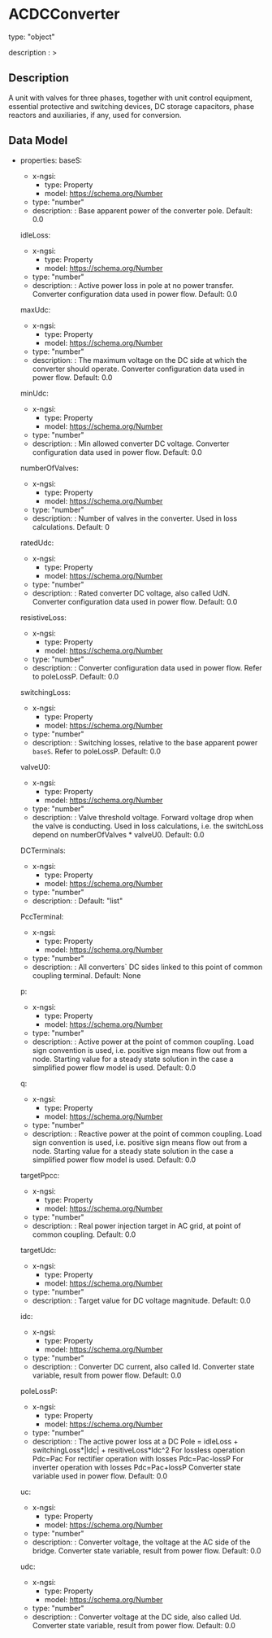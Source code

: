 # ACDCConverter
type: "object"
description : >
## Description
A unit with valves for three phases, together with unit control equipment, essential protective and switching devices, DC storage capacitors, phase reactors and auxiliaries, if any, used for conversion.

## Data Model
  - properties:
    baseS:
      - x-ngsi:
        - type: Property
        - model: https://schema.org/Number
      - type: "number"
      - description: : Base apparent power of the converter pole. Default: 0.0
    idleLoss:
      - x-ngsi:
        - type: Property
        - model: https://schema.org/Number
      - type: "number"
      - description: : Active power loss in pole at no power transfer. Converter configuration data used in power flow. Default: 0.0
    maxUdc:
      - x-ngsi:
        - type: Property
        - model: https://schema.org/Number
      - type: "number"
      - description: : The maximum voltage on the DC side at which the converter should operate. Converter configuration data used in power flow. Default: 0.0
    minUdc:
      - x-ngsi:
        - type: Property
        - model: https://schema.org/Number
      - type: "number"
      - description: : Min allowed converter DC voltage. Converter configuration data used in power flow. Default: 0.0
    numberOfValves:
      - x-ngsi:
        - type: Property
        - model: https://schema.org/Number
      - type: "number"
      - description: : Number of valves in the converter. Used in loss calculations. Default: 0
    ratedUdc:
      - x-ngsi:
        - type: Property
        - model: https://schema.org/Number
      - type: "number"
      - description: : Rated converter DC voltage, also called UdN. Converter configuration data used in power flow. Default: 0.0
    resistiveLoss:
      - x-ngsi:
        - type: Property
        - model: https://schema.org/Number
      - type: "number"
      - description: : Converter configuration data used in power flow. Refer to poleLossP. Default: 0.0
    switchingLoss:
      - x-ngsi:
        - type: Property
        - model: https://schema.org/Number
      - type: "number"
      - description: : Switching losses, relative to the base apparent power `baseS`. Refer to poleLossP. Default: 0.0
    valveU0:
      - x-ngsi:
        - type: Property
        - model: https://schema.org/Number
      - type: "number"
      - description: : Valve threshold voltage. Forward voltage drop when the valve is conducting. Used in loss calculations, i.e. the switchLoss depend on numberOfValves * valveU0. Default: 0.0
    DCTerminals:
      - x-ngsi:
        - type: Property
        - model: https://schema.org/Number
      - type: "number"
      - description: :  Default: "list"
    PccTerminal:
      - x-ngsi:
        - type: Property
        - model: https://schema.org/Number
      - type: "number"
      - description: : All converters` DC sides linked to this point of common coupling terminal. Default: None
    p:
      - x-ngsi:
        - type: Property
        - model: https://schema.org/Number
      - type: "number"
      - description: : Active power at the point of common coupling. Load sign convention is used, i.e. positive sign means flow out from a node. Starting value for a steady state solution in the case a simplified power flow model is used. Default: 0.0
    q:
      - x-ngsi:
        - type: Property
        - model: https://schema.org/Number
      - type: "number"
      - description: : Reactive power at the point of common coupling. Load sign convention is used, i.e. positive sign means flow out from a node. Starting value for a steady state solution in the case a simplified power flow model is used. Default: 0.0
    targetPpcc:
      - x-ngsi:
        - type: Property
        - model: https://schema.org/Number
      - type: "number"
      - description: : Real power injection target in AC grid, at point of common coupling. Default: 0.0
    targetUdc:
      - x-ngsi:
        - type: Property
        - model: https://schema.org/Number
      - type: "number"
      - description: : Target value for DC voltage magnitude. Default: 0.0
    idc:
      - x-ngsi:
        - type: Property
        - model: https://schema.org/Number
      - type: "number"
      - description: : Converter DC current, also called Id. Converter state variable, result from power flow. Default: 0.0
    poleLossP:
      - x-ngsi:
        - type: Property
        - model: https://schema.org/Number
      - type: "number"
      - description: : The active power loss at a DC Pole  = idleLoss + switchingLoss*|Idc| + resitiveLoss*Idc^2 For lossless operation Pdc=Pac For rectifier operation with losses Pdc=Pac-lossP For inverter operation with losses Pdc=Pac+lossP Converter state variable used in power flow. Default: 0.0
    uc:
      - x-ngsi:
        - type: Property
        - model: https://schema.org/Number
      - type: "number"
      - description: : Converter voltage, the voltage at the AC side of the bridge. Converter state variable, result from power flow. Default: 0.0
    udc:
      - x-ngsi:
        - type: Property
        - model: https://schema.org/Number
      - type: "number"
      - description: : Converter voltage at the DC side, also called Ud. Converter state variable, result from power flow. Default: 0.0
